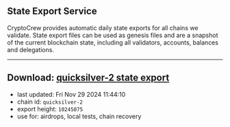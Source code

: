 ## State Export Service
CryptoCrew provides automatic daily state exports for all chains we validate. State export files can be used as genesis files and are a snapshot of the current blockchain state, including all validators, accounts, balances and delegations.

---
**Download: [quicksilver-2 state export](https://dl-eu2.ccvalidators.com/SERVICE/quicksilver/quicksilver-2_export_10245075.json)**
---

- last updated: Fri Nov 29 2024 11:44:10
- chain id: `quicksilver-2`
- export height: `10245075`
- use for: airdrops, local tests, chain recovery
